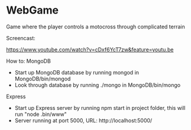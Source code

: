 # WebGame
Game where the player controls a motocross through complicated terrain

Screencast:

https://www.youtube.com/watch?v=cDxf6YcT7zw&feature=youtu.be

How to: 
MongoDB 
- Start up MongoDB database by running mongod in MongoDB/bin/mongod 
- Look through database by running ./mongo in MongoDB/bin/mongo

Express 
- Start up Express server by running npm start in project folder, 
this will run "node .bin/www" 
- Server running at port 5000, URL: http://localhost:5000/

